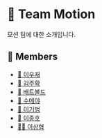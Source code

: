 # 🦾 Team Motion

모션 팀에 대한 소개입니다.

<!-- TODO: 내용 정리 하고 추가하기 -->

## 👥 Members

- [🐷 이우재](/profile/motion/members/woojae.md)
- [🐷 김주확](/profile/motion/members/juhwak.md)
- [🐷 배트볼드](/profile/motion/members/batbold.md)
- [🐷 수메야](/profile/motion/members/soumayya.md)
- [🐷 이기범](/profile/motion/members/kibeom.md)
- [🐷 이종호](/profile/motion/members/jongho.md)
- [🐱‍👤 이상협](/profile/motion/members/sanghyeop.md)
